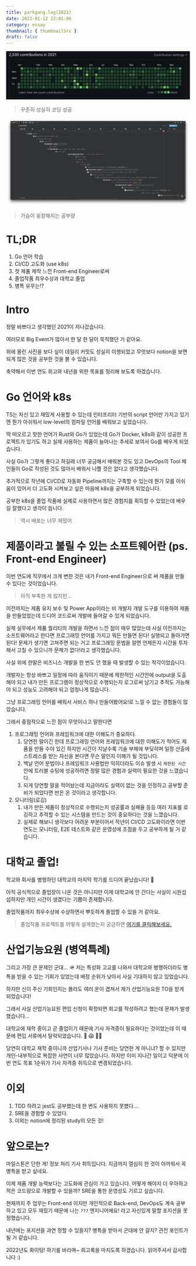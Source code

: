```yaml
---
title: parkgang.log(2021)
date: 2022-01-12 22:01:86
category: essay
thumbnail: { thumbnailSrc }
draft: false
---
```


![](./images/2021-retrospective/1.png)

> 꾸준히 성실히 코딩 성공

![](./images/2021-retrospective/2.png)

> 가슴이 웅장해지는 공부량

# TL;DR

1. Go 언어 학습
1. CI/CD 고도화 (use k8s)
1. 첫 제품 제작 느낀 Front-end Engineer로써
1. 졸업작품 최우수상과 대학교 졸업
1. 병특 유무는!?

# Intro

정말 바쁘다고 생각했던 2021이 지나갔습니다.

여러모로 Big Event가 많아서 한 달 한 달이 묵직했던 거 같아요.

위에 올린 사진을 보다 싶이 데일리 커밋도 성실히 이행되었고 무엇보다 notion을 보면 되게 많은 것을 공부한 것을 볼 수 있습니다.

축약해서 이번 연도 회고와 내년을 위한 목표를 정리해 보도록 하겠습니다.

# Go 언어와 k8s

TS는 자신 있고 재밌게 사용할 수 있는데 인터프리터 기반의 script 언어만 가지고 있기엔 뭔가 아쉬워서 low-level의 컴파일 언어를 배워보고 싶었습니다.

딱 떠오르고 핫한 언어가 Rust와 Go가 있었는데 Go가 Docker, k8s와 같이 성공한 프로젝트가 있기도 하고 실제 사용하는 제품이 늘어나는 추세로 보여서 Go를 배우게 되었습니다.

사실 Go가 그렇게 좋다고 하길래 너무 궁금해서 배워본 것도 있고 DevOps의 Tool 체인들이 Go로 작성된 것도 많아서 배워서 나쁠 것은 없다고 생각했습니다.

추가적으로 작년에 CI/CD로 자동화 Pipeline까지는 구축할 수 있는데 뭔가 모를 아쉬움이 있어서 더 고도화 시켜보고 싶은 마음에 k8s을 공부하게 되었습니다.

공부한 k8s을 졸업 작품에 실제로 사용하면서 많은 경험치를 획득할 수 있었는데 배우길 잘했다고 생각이 듭니다.

> 역시 배포는 너무 재밌어

# 제품이라고 불릴 수 있는 소프트웨어란 (ps. Front-end Engineer)

이번 연도에 직무에서 크게 변한 것은 내가 Front-end Engineer으로 써 제품을 만들 수 있다는 것이었습니다.

> 아직 부족한 게 많지만...

이전까지는 제품 유지 보수 및 Power App이라는 비 개발자 개발 도구를 이용하여 제품을 만들었었는데 드디어 코드로써 개발에 들어갈 수 있게 되었습니다.

실제 실무에서 제품 퀄리티의 개발을 하면서 느낀 점이 매우 많았는데 사실 이전까지는 소프트웨어라고 한다면 프로그래밍 언어를 가지고 뭐든 만들면 된다! 실행되고 돌아가면 된다! 문제가 생기면 고쳐주면 되는 거고 프로그래밍 문법을 알면 언제든지 시간을 투자해서 고칠 수 있으니까 문제가 없다!라고 생각했습니다.

사실 위에 한말은 비즈니스 개발을 한 번도 안 했을 때 발생할 수 있는 착각이었습니다.

개발자는 항상 바쁘고 일정에 따라 움직이기 때문에 제한적인 시간안에 output을 도출해야 되고 내가 만든 프로그램이 정상적으로 수행되는지 로그로써 남기고 추적도 가능해야 되고 성능도 고려해야 되고 엄청나게 많습니다.

그냥 프로그래밍 언어를 배워서 서비스 하나 만들어봤어요!로 느낄 수 없는 경험들이 많았습니다.

그래서 중점적으로 느낀 점이 무엇이냐고 말한다면

1. 프로그래밍 언어와 프레임워크에 대한 이해도가 중요하다.
   1. 당연한 말이긴 한데 프로그래밍 언어와 프레임워크에 대한 이해도가 적어도 제품을 만들 수야 있긴 하지만 시간이 지날수록 기술 부체에 부딪히며 일정 산출에 스트레스를 받는 자신을 본다면 무슨 말인지 이해가 될 것입니다.
   1. 백날 언어 문법이나 프레임워크 사용법만 익히더라도 이슈 발생 시 `제한된 시간` 안에 트러블 슈팅에 성공하려면 정말 많은 경험과 실력이 필요한 것을 느꼈습니다.
   1. 되게 당연할 말을 적어놨는데 지금이라도 실력이 없는 것을 인정하고 공부할 준비가 되었다면 반은 온 것이라고 생각합니다.
1. 모니터링(로깅)
   1. 내가 만든 제품이 정상적으로 수행되는지 성공률과 실패율 등등 여러 지표를 로깅하고 추적할 수 있는 시스템을 만드는 것이 중요하다는 것을 느꼈습니다.
   1. 실제로 해보니 생각보다 어려운 부분이어서 작년이 CI/CD 고도화이라면 이번 연도는 모니터링, E2E 테스트와 같은 운영성에 초점을 두고 공부하게 될 거 같습니다.

# 대학교 졸업!

학교와 회사를 병행하던 대학교의 마지막 학기를 드디어 끝났습니다! 🥳

아직 공식적으로 졸업장이 나온 것은 아니지만 이제 대학교에 안 간다는 사실이 시원섭섭하지만 개인 시간이 생겼다는 기쁨이 존재합니다.

졸업작품까지 최우수상에 수상하면서 뿌듯하게 졸업할 수 있을 거 같아요.

> 졸업작품 프로젝트를 어떻게 설계했는지 궁금하면 [여기를 클릭해보세요.](/devops/workflows-with-aks-github-slack-1)

# 산업기능요원 (병역특례)

그리고 가장 큰 문제인 군대... 🪖 저는 특성화 고교를 나와서 대학교와 병행하더라도 병특을 받을 수 있는 기회가 있었는데 배정 순위가 낮아서 사실 기대하지 않고 있었습니다.

하지만 신이 주신 기회인지는 몰라도 여러 운이 겹쳐서 제가 산업기능요원 TO을 받게 되었습니다!

그래서 사실 산업기능요원 편입 신청이 확정되면 회고를 작성하려고 했는데 문제가 발생했습니다...

대학교에 재학 중이고 곧 졸업이기 때문에 기사 자격증이 필요하다는 것이었는데 이 때문에 편입 서류에서 탈락되었습니다. 🤯 😱 😵‍💫

당연히 대학교 재학 중이니까 산업기사나 기사 준비는 당연한 게 아니냐? 할 수 있지만 개인-내부적으로 복잡한 사연이 너무 많았습니다. 하지만 이미 지나간 일이고 덕분에 이번 연도 목표 1순위가 기사 자격증 취득으로 변경되었습니다.

# 이외

1. TDD 하려고 jest도 공부했는데 한 번도 사용하지 못헀다...
1. SRE을 경험할 수 있었다.
1. 이외는 notion에 정리된 study의 모든 것!

# 앞으로는?

마일스톤은 단한 게! 정보 처리 기사 취득입니다. 지금까지 열심히 한 것이 아까워서 꼭 병특을 받고 싶네요.

이제 제품 개발 능력보다는 고도화에 관심이 가고 있습니다. 어떻게 해야지 더 우아하고 적은 코드량으로 개발할 수 있을까? SRE을 통한 운영성도 기르고 싶습니다.

현재까지 주 업무는 Front-end 이지만 개인적으로 Back-end, DevOps도 계속 공부하고 있고 모두 재밌기 때문에 나는 `???` 엔지니어에요! 라고 자신있게 말할 포지션을 못 정했습니다.

내년에는 포지션을 과연 정할 수 있을지? 병특을 받아서 군대에 안 갈지? 관전 포인트가 될 거 같습니다.

2022년도 화이팅! 하기를 바라며~ 회고록을 마치도록 하겠습니다. 읽어주셔서 감사합니다 :)
